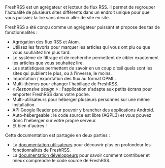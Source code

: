 FreshRSS est un agrégateur et lecteur de flux RSS. Il permet de regrouper l'actualité de plusieurs sites différents dans un endroit unique pour que vous puissiez la lire sans devoir aller de site en site.

FreshRSS a été conçu comme un agrégateur puissant et propose des tas de fonctionnalités :

- Agrégation des flux RSS et Atom.
- Utilisez les favoris pour marquer les articles qui vous ont plu ou que vous souhaitez lire plus tard.
- Le système de filtrage et de recherche permettent de cibler exactement les articles que vous souhaitez lire.
- Les statistiques permettent de savoir en un coup d'œil quels sont les sites qui publient le plus, ou à l'inverse, le moins.
- Importation / exportation des flux au format OPML.
- Multi-thèmes pour changer l'habillage de FreshRSS.
- « *Responsive design* » : l'application s'adapte aux petits écrans pour emporter FreshRSS dans votre poche.
- Multi-utilisateurs pour héberger plusieurs personnes sur une même installation.
- API Google Reader pour pouvoir y brancher des applications Android.
- Auto-hébergeable : le code source est libre (AGPL3) et vous pouvez donc l'héberger sur votre propre serveur.
- Et bien d'autres !

Cette documentation est partagée en deux parties :

- La [documentation utilisateurs](users/02_First_steps.md) pour découvrir plus en profondeur les fonctionnalités de FreshRSS.
- La [documentation développeurs](developers/01_First_steps.md) pour savoir comment contribuer et mieux comprendre le code source de FreshRSS.
